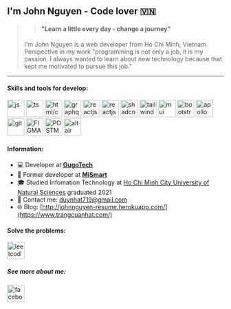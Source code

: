 ## I'm John Nguyen - Code lover 🇻🇳

>> #### "Learn a little every day - change a journey"
> I'm John Nguyen is a  web developer from Ho Chi Minh, Vietnam. Perspective in my work "programming is not only a job, it is my passion. I always wanted to learn about new technology because that kept me motivated to pursue this job."

----
#### Skills and tools for develop:
<p align="left">
 <img src='https://upload.wikimedia.org/wikipedia/commons/6/6a/JavaScript-logo.png' alt='js' height='40'>
 <img src='https://upload.wikimedia.org/wikipedia/commons/thumb/4/4c/Typescript_logo_2020.svg/1024px-Typescript_logo_2020.svg.png' alt='ts' height='40'> 
 <img src='https://i0.wp.com/byfeel.info/wp-content/uploads/2015/02/css-html2-e1517475681211.png?fit=400%2C259&ssl=1' alt='html/css' height='40'> 
 <img src='https://upload.wikimedia.org/wikipedia/commons/thumb/1/17/GraphQL_Logo.svg/1024px-GraphQL_Logo.svg.png' alt='graphql' height='40'> 

 <img src='https://upload.wikimedia.org/wikipedia/commons/thumb/a/a7/React-icon.svg/2300px-React-icon.svg.png' alt='reactjs' height='40'> 
 <img src='https://static-00.iconduck.com/assets.00/nextjs-icon-1024x617-rl2bcqfj.png' alt='reactjs' height='40'> 
 <img src='https://mediaresource.sfo2.digitaloceanspaces.com/wp-content/uploads/2024/04/20161105/shadcn-ui-logo-EF735EC0E5-seeklogo.com.png' alt='shadcn' height='40'> 
 <img src='https://upload.wikimedia.org/wikipedia/commons/thumb/d/d5/Tailwind_CSS_Logo.svg/1200px-Tailwind_CSS_Logo.svg.png' alt='tailwind' height='40'>
 <img src='https://img.icons8.com/?size=512&id=gFw7X5Tbl3ss&format=png' alt='mui' height='40'>  
 <img src='https://cdn-icons-png.flaticon.com/512/5968/5968672.png' alt='bootstrap' height='40'> 
 <img src='https://img1.daumcdn.net/thumb/R800x0/?scode=mtistory2&fname=https%3A%2F%2Fblog.kakaocdn.net%2Fdn%2Fb7sDDE%2FbtqDFq2nl4a%2F3zsEjujQJSpv9GGpyW0te1%2Fimg.png' alt='apollo' height='40'> 

 <img src='https://git-scm.com/images/logos/downloads/Git-Icon-1788C.png' alt='git' height='40'> 
 <img src='https://cdn-icons-png.flaticon.com/512/5968/5968705.png' alt='FIGMA' height='40'> 
 <img src='https://uxwing.com/wp-content/themes/uxwing/download/brands-and-social-media/postman-icon.png' alt='POSTMAN' height='40'> 
 <img src='https://dashboard.snapcraft.io/site_media/appmedia/2018/08/logo_G5GFyoN.png' alt='altair' height='40'> 
</p>

#### Information:
- :computer: Developer at [**GugoTech**](https://gugotech.com/)
- :office: Former developer at [**MiSmart**](https://mismart.ai/)
- :mortar_board: Studied Infomation Technology at [Ho Chi Minh City University of Natural Sciences](https://en.wikipedia.org/wiki/Ho_Chi_Minh_City_University_of_Science) graduated 2021
- :fax: Contact me: duynhat719@gmail.com
- :globe_with_meridians: Blog: [http://johnnguyen-resume.herokuapp.com/](https://www.trangcuanhat.com/)

#### Solve the problems:
[<img src='https://upload.wikimedia.org/wikipedia/commons/thumb/0/0a/LeetCode_Logo_black_with_text.svg/1280px-LeetCode_Logo_black_with_text.svg.png' alt='leetcode' height='40'>](https://leetcode.com/duynhat719/) 

##### See more about me:
[<img src='https://upload.wikimedia.org/wikipedia/commons/thumb/0/05/Facebook_Logo_%282019%29.png/768px-Facebook_Logo_%282019%29.png' alt='facebook' height='40'>](https://www.facebook.com/duyNhatDeveloper/) 
